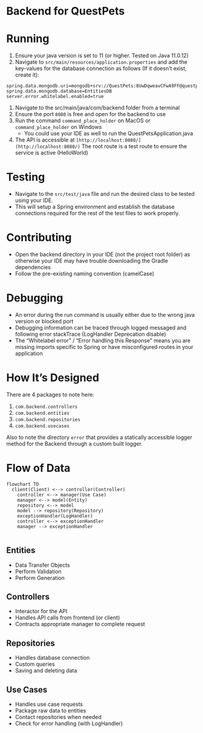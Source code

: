 # Backend for QuestPets

# Running

1. Ensure your java version is set to 11 (or higher. Tested on Java 11.0.12)
2. Navigate to `src/main/resources/application.properties` and add the key-values for the database connection as follows (If it doesn’t exist, create it):

```
spring.data.mongodb.uri=mongodb+srv://QuestPets:8UwDqweavCFwA9FF@questpets.dbvntgm.mongodb.net/test
spring.data.mongodb.database=EntitiesDB
server.error.whitelabel.enabled=true
```

1. Navigate to the src/main/java/com/backend folder from a terminal
2. Ensure the port `8080` is free and open for the backend to use
3. Run the command `command_place_holder` on MacOS or `command_place_holder` on Windows
    - You could use your IDE as well to run the QuestPetsApplication.java
4. The API is accessible at `[http://localhost:8080/](http://localhost:8080/)` The root route is a test route to ensure the service is active (HelloWorld)

# Testing

-   Navigate to the `src/test/java` file and run the desired class to be tested using your IDE.
-   This will setup a Spring environment and establish the database connections required for the rest of the test files to work properly.

# Contributing

-   Open the backend directory in your IDE (not the project root folder) as otherwise your IDE may have trouble downloading the Gradle dependencies
-   Follow the pre-existing naming convention (camelCase)

# Debugging

-   An error during the run command is usually either due to the wrong java version or blocked port
-   Debugging information can be traced through logged messaged and following error stackTrace (LogHandler Deprecation disable)
-   The “Whitelabel error” / “Error handling this Response” means you are missing imports specific to Spring or have misconfigured routes in your application

# How It’s Designed

There are 4 packages to note here:

1. `com.backend.controllers`
2. `com.backend.entities`
3. `com.backend.repositories`
4. `com.backend.usecases`

Also to note the directory `error` that provides a statically accessible logger method for the Backend through a custom built logger.

# Flow of Data

```mermaid
flowchart TD
  client(Client) <--> controller(Controller)
	controller <--> manager(Use Case)
	manager <--> model(Entity)
	repository <--> model
	model --> repository(Repository)
	exceptionHandler(LogHandler)
	controller <--> exceptionHandler
	manager --> exceptionHandler


```

## Entities

- Data Transfer Objects
- Perform Validation
- Perform Generation

## Controllers

- Interactor for the API
- Handles API calls from frontend (or client)
- Contracts appropriate manager to complete request

## Repositories

- Handles database connection
- Custom queries
- Saving and deleting data

## Use Cases

- Handles use case requests
- Package raw data to entities
- Contact repositories when needed
- Check for error handling (with LogHandler)
